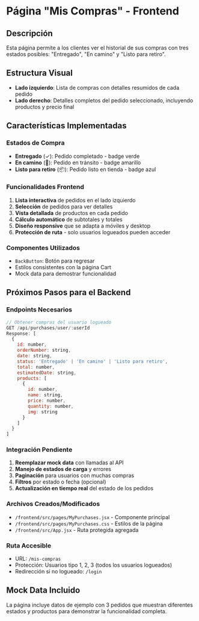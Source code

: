 # Página "Mis Compras" - Frontend

## Descripción

Esta página permite a los clientes ver el historial de sus compras con tres estados posibles: "Entregado", "En camino" y "Listo para retiro".

## Estructura Visual

- **Lado izquierdo**: Lista de compras con detalles resumidos de cada pedido
- **Lado derecho**: Detalles completos del pedido seleccionado, incluyendo productos y precio final

## Características Implementadas

### Estados de Compra

- **Entregado** (✓): Pedido completado - badge verde
- **En camino** (🚚): Pedido en tránsito - badge amarillo
- **Listo para retiro** (📦): Pedido listo en tienda - badge azul

### Funcionalidades Frontend

1. **Lista interactiva** de pedidos en el lado izquierdo
2. **Selección** de pedidos para ver detalles
3. **Vista detallada** de productos en cada pedido
4. **Cálculo automático** de subtotales y totales
5. **Diseño responsive** que se adapta a móviles y desktop
6. **Protección de ruta** - solo usuarios logueados pueden acceder

### Componentes Utilizados

- `BackButton`: Botón para regresar
- Estilos consistentes con la página Cart
- Mock data para demostrar funcionalidad

## Próximos Pasos para el Backend

### Endpoints Necesarios

```javascript
// Obtener compras del usuario logueado
GET /api/purchases/user/:userId
Response: [
  {
    id: number,
    orderNumber: string,
    date: string,
    status: 'Entregado' | 'En camino' | 'Listo para retiro',
    total: number,
    estimatedDate: string,
    products: [
      {
        id: number,
        name: string,
        price: number,
        quantity: number,
        img: string
      }
    ]
  }
]
```

### Integración Pendiente

1. **Reemplazar mock data** con llamadas al API
2. **Manejo de estados de carga** y errores
3. **Paginación** para usuarios con muchas compras
4. **Filtros** por estado o fecha (opcional)
5. **Actualización en tiempo real** del estado de los pedidos

### Archivos Creados/Modificados

- `/frontend/src/pages/MyPurchases.jsx` - Componente principal
- `/frontend/src/pages/MyPurchases.css` - Estilos de la página
- `/frontend/src/App.jsx` - Ruta protegida agregada

### Ruta Accesible

- URL: `/mis-compras`
- Protección: Usuarios tipo 1, 2, 3 (todos los usuarios logueados)
- Redirección si no logueado: `/login`

## Mock Data Incluido

La página incluye datos de ejemplo con 3 pedidos que muestran diferentes estados y productos para demonstrar la funcionalidad completa.
